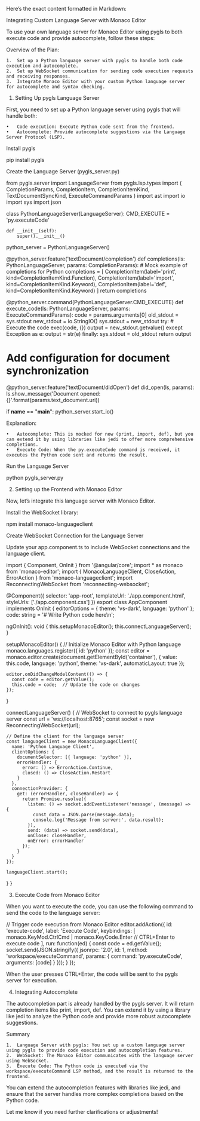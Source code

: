 Here’s the exact content formatted in Markdown:

Integrating Custom Language Server with Monaco Editor

To use your own language server for Monaco Editor using pygls to both execute code and provide autocomplete, follow these steps:

Overview of the Plan:

	1.	Set up a Python language server with pygls to handle both code execution and autocomplete.
	2.	Set up WebSocket communication for sending code execution requests and receiving responses.
	3.	Integrate Monaco Editor with your custom Python language server for autocomplete and syntax checking.

1. Setting Up pygls Language Server

First, you need to set up a Python language server using pygls that will handle both:

	•	Code execution: Execute Python code sent from the frontend.
	•	Autocomplete: Provide autocomplete suggestions via the Language Server Protocol (LSP).

Install pygls

pip install pygls

Create the Language Server (pygls_server.py)

from pygls.server import LanguageServer
from pygls.lsp.types import (
    CompletionParams, CompletionItem, CompletionItemKind, TextDocumentSyncKind, ExecuteCommandParams
)
import ast
import io
import sys
import json

class PythonLanguageServer(LanguageServer):
    CMD_EXECUTE = 'py.executeCode'

    def __init__(self):
        super().__init__()

python_server = PythonLanguageServer()

@python_server.feature('textDocument/completion')
def completions(ls: PythonLanguageServer, params: CompletionParams):
    # Mock example of completions for Python
    completions = [
        CompletionItem(label='print', kind=CompletionItemKind.Function),
        CompletionItem(label='import', kind=CompletionItemKind.Keyword),
        CompletionItem(label='def', kind=CompletionItemKind.Keyword)
    ]
    return completions

@python_server.command(PythonLanguageServer.CMD_EXECUTE)
def execute_code(ls: PythonLanguageServer, params: ExecuteCommandParams):
    code = params.arguments[0]
    old_stdout = sys.stdout
    new_stdout = io.StringIO()
    sys.stdout = new_stdout
    try:
        # Execute the code
        exec(code, {})
        output = new_stdout.getvalue()
    except Exception as e:
        output = str(e)
    finally:
        sys.stdout = old_stdout
    return output

# Add configuration for document synchronization
@python_server.feature('textDocument/didOpen')
def did_open(ls, params):
    ls.show_message('Document opened: {}'.format(params.text_document.uri))

if __name__ == "__main__":
    python_server.start_io()

Explanation:

	•	Autocomplete: This is mocked for now (print, import, def), but you can extend it by using libraries like jedi to offer more comprehensive completions.
	•	Execute Code: When the py.executeCode command is received, it executes the Python code sent and returns the result.

Run the Language Server

python pygls_server.py

2. Setting up the Frontend with Monaco Editor

Now, let’s integrate this language server with Monaco Editor.

Install the WebSocket library:

npm install monaco-languageclient

Create WebSocket Connection for the Language Server

Update your app.component.ts to include WebSocket connections and the language client.

import { Component, OnInit } from '@angular/core';
import * as monaco from 'monaco-editor';
import { MonacoLanguageClient, CloseAction, ErrorAction } from 'monaco-languageclient';
import ReconnectingWebSocket from 'reconnecting-websocket';

@Component({
  selector: 'app-root',
  templateUrl: './app.component.html',
  styleUrls: ['./app.component.css']
})
export class AppComponent implements OnInit {
  editorOptions = { theme: 'vs-dark', language: 'python' };
  code: string = '# Write Python code here\n';

  ngOnInit(): void {
    this.setupMonacoEditor();
    this.connectLanguageServer();
  }

  setupMonacoEditor() {
    // Initialize Monaco Editor with Python language
    monaco.languages.register({ id: 'python' });
    const editor = monaco.editor.create(document.getElementById('container'), {
      value: this.code,
      language: 'python',
      theme: 'vs-dark',
      automaticLayout: true
    });

    editor.onDidChangeModelContent(() => {
      const code = editor.getValue();
      this.code = code;  // Update the code on changes
    });
  }

  connectLanguageServer() {
    // WebSocket to connect to pygls language server
    const url = 'ws://localhost:8765';
    const socket = new ReconnectingWebSocket(url);

    // Define the client for the language server
    const languageClient = new MonacoLanguageClient({
      name: 'Python Language Client',
      clientOptions: {
        documentSelector: [{ language: 'python' }],
        errorHandler: {
          error: () => ErrorAction.Continue,
          closed: () => CloseAction.Restart
        }
      },
      connectionProvider: {
        get: (errorHandler, closeHandler) => {
          return Promise.resolve({
            listen: () => socket.addEventListener('message', (message) => {
              const data = JSON.parse(message.data);
              console.log('Message from server:', data.result);
            }),
            send: (data) => socket.send(data),
            onClose: closeHandler,
            onError: errorHandler
          });
        }
      }
    });

    languageClient.start();
  }
}

3. Execute Code from Monaco Editor

When you want to execute the code, you can use the following command to send the code to the language server:

// Trigger code execution from Monaco Editor
editor.addAction({
  id: 'execute-code',
  label: 'Execute Code',
  keybindings: [
    monaco.KeyMod.CtrlCmd | monaco.KeyCode.Enter  // CTRL+Enter to execute code
  ],
  run: function(ed) {
    const code = ed.getValue();
    socket.send(JSON.stringify({
      jsonrpc: '2.0',
      id: 1,
      method: 'workspace/executeCommand',
      params: {
        command: 'py.executeCode',
        arguments: [code]
      }
    }));
  }
});

When the user presses CTRL+Enter, the code will be sent to the pygls server for execution.

4. Integrating Autocomplete

The autocompletion part is already handled by the pygls server. It will return completion items like print, import, def. You can extend it by using a library like jedi to analyze the Python code and provide more robust autocomplete suggestions.

Summary

	1.	Language Server with pygls: You set up a custom language server using pygls to provide code execution and autocompletion features.
	2.	WebSocket: The Monaco Editor communicates with the language server using WebSocket.
	3.	Execute Code: The Python code is executed via the workspace/executeCommand LSP method, and the result is returned to the frontend.

You can extend the autocompletion features with libraries like jedi, and ensure that the server handles more complex completions based on the Python code.

Let me know if you need further clarifications or adjustments!

